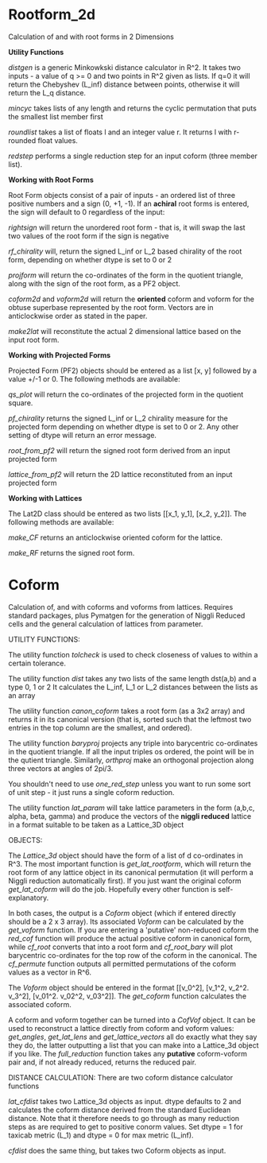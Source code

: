 # Rootform_2d
Calculation of and with root forms in 2 Dimensions

**Utility Functions**

*distgen* is a generic Minkowkski distance calculator in R^2. It takes two inputs - a value of q >= 0 and two points in R^2 given as lists. If q=0 it will return the Chebyshev (L_inf) distance between points, otherwise it will return the L_q distance. 

*mincyc* takes lists of any length and returns the cyclic permutation that puts the smallest list member first

*roundlist* takes a list of floats l and an integer value r. It returns l with r-rounded float values. 

*redstep* performs a single reduction step for an input coform (three member list). 

**Working with Root Forms**

Root Form objects consist of a pair of inputs - an ordered list of three positive numbers and a sign (0, +1, -1). If an **achiral** root forms is entered, the sign will default to 0 regardless of the input:

*rightsign* will return the unordered root form - that is, it will swap the last two values of the root form if the sign is negative

*rf_chirality* will, return the signed L_inf or L_2 based chirality of the root form, depending on whether dtype is set to 0 or 2

*projform* will return the co-ordinates of the form in the quotient triangle, along with the sign of the root form, as a PF2 object. 

*coform2d* and *voform2d* will return the **oriented** coform and voform for the obtuse superbase represented by the root form. Vectors are in anticlockwise order as stated in the paper. 

*make2lat* will reconstitute the actual 2 dimensional lattice based on the input root form. 

**Working with Projected Forms**

Projected Form (PF2) objects should be entered  as a list [x, y] followed by a value +/-1 or 0. The following methods are available:

*qs_plot* will return the co-ordinates of the projected form in the quotient square. 

*pf_chirality* returns the signed L_inf or L_2 chirality measure for the projected form depending on whether dtype is set to 0 or 2. Any other setting of dtype will return an error message. 

*root_from_pf2* will return the signed root form derived from an input projected form

*lattice_from_pf2* will return the 2D lattice reconstituted from an input projected form 

**Working with Lattices**

The Lat2D class should be entered as two lists [[x_1, y_1], [x_2, y_2]]. The following methods are available:

*make_CF* returns an anticlockwise oriented coform for the lattice. 

*make_RF* returns the signed root form. 


# Coform
Calculation of, and with coforms and voforms from lattices. Requires standard packages, plus Pymatgen for the generation of Niggli Reduced cells and the general calculation of lattices from parameter. 

UTILITY FUNCTIONS:

The utility function *tolcheck* is used to check closeness of values to within a certain tolerance. 

The utility function *dist* takes any two lists of the same length dst(a,b) and a type 0, 1 or 2 
It calculates the L_inf, L_1 or L_2 distances between the lists as an array

The utility function *canon_coform* takes a root form (as a 3x2 array) and returns it in its canonical version (that is, sorted such that the leftmost two entries in the top column are the smallest, and ordered). 

The utility function *baryproj* projects any triple into barycentric co-ordinates in the quotient triangle. If all the input triples os ordered, the point will be in the qutient triangle. Similarly, *orthproj* make an orthogonal projection along three vectors at angles of 2pi/3. 

You shouldn't need to use *one_red_step* unless you want to run some sort of unit step - it just runs a single coform reduction. 

The utility function *lat_param* will take lattice parameters in the form (a,b,c, alpha, beta, gamma) and produce the vectors of the **niggli reduced** lattice in a format suitable to be taken as a Lattice_3D object

OBJECTS:

The *Lattice_3d* object should have the form of a list of d co-ordinates in R^3. The most important function is *get_lat_rootform*, which will return the root form of any lattice object in its canonical permutation (it will perform a Niggli reduction automatically first). If you just want the original coform  *get_lat_coform* will do the job. Hopefully every other function is self-explanatory. 

In both cases, the output is a *Coform* object (which if entered directly should be a 2 x 3 array). Its associated *Voform* can be calculated by the *get_voform* function. If you are entering a 'putative' non-reduced coform  the *red_cof* function will produce the actual positive coform in canonical form, while *cf_root* converts that into a root form and *cf_root_bary* will plot barycentric co-ordinates for the top row of the coform in the canonical. The *cf_permute* function outputs all permitted permutations of the coform values as a vector in R^6. 

The *Voform* object should be entered in the format [[v_0^2], [v_1^2, v_2^2. v_3^2], [v_01^2. v_02^2, v_03^2]]. The *get_coform* function calculates the associated coform.

A coform and voform together can be turned into a *CofVof* object. It can be used to reconstruct a lattice directly from coform and voform values: *get_angles*, *get_lat_lens* and *get_lattice_vectors* all do exactly what they say they do, the latter outputting a list that you can make into a Lattice_3d object if you like. The *full_reduction* function takes any **putative** coform-voform pair and, if not already reduced, returns the reduced pair. 


DISTANCE CALCULATION:
There are two coform distance calculator functions

*lat_cfdist* takes two Lattice_3d objects as input. dtype defaults to 2 and calculates the coform distance derived from the standard Euclidean distance. Note that it therefore needs to go through as many reduction steps as are required to get to positive conorm values. Set dtype = 1 for taxicab metric (L_1) and dtype = 0 for max metric (L_inf). 

*cfdist* does the same thing, but takes two Coform objects as input. 
